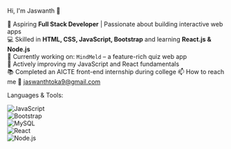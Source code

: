 Hi, I'm Jaswanth 👋

🌱 Aspiring **Full Stack Developer** | Passionate about building interactive web apps  
💻 Skilled in **HTML, CSS, JavaScript, Bootstrap** and learning **React.js & Node.js**  
🎯 Currently working on: `MindMeld` – a feature-rich quiz web app  
🚀 Actively improving my JavaScript and React fundamentals  
📚 Completed an AICTE front-end internship during college 
📫 How to reach me 📧 [jaswanthtoka9@gmail.com](mailto:jaswanthtoka9@gmail.com)


Languages & Tools:

![JavaScript](https://img.shields.io/badge/JavaScript-F7DF1E?style=flat&logo=javascript&logoColor=black)  
![Bootstrap](https://img.shields.io/badge/Bootstrap-7952B3?style=flat&logo=bootstrap&logoColor=white)  
![MySQL](https://img.shields.io/badge/MySQL-4479A1?style=flat&logo=mysql&logoColor=white)  
![React](https://img.shields.io/badge/React-61DAFB?style=flat&logo=react&logoColor=black)  
![Node.js](https://img.shields.io/badge/Node.js-339933?style=flat&logo=node.js&logoColor=white)
